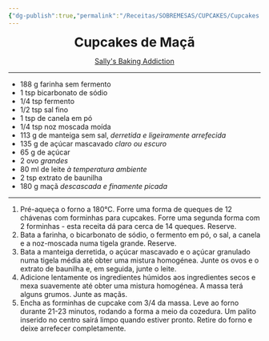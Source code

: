 ```yaml
---
{"dg-publish":true,"permalink":"/Receitas/SOBREMESAS/CUPCAKES/Cupcakes de Maçã/"}
---
```



<div style="text-align: center;"> <span style="font-size: 26px;"><b>Cupcakes de Maçã</b></span> </div>

<span class="center"> <center>  [Sally's Baking Addiction](https://sallysbakingaddiction.com/apple-spice-cupcakes-with-salted-caramel-frosting/print/77133/) </center></span>

---
- 188 g farinha sem fermento
- 1 tsp bicarbonato de sódio
- 1/4 tsp fermento
- 1/2 tsp sal fino
- 1 tsp de canela em pó
- 1/4 tsp noz moscada moída
- 113 g de manteiga sem sal, *derretida e ligeiramente arrefecida*
- 135 g de açúcar mascavado *claro ou escuro*
- 65 g de açúcar
- 2 ovo *grandes*
- 80 ml de leite *à temperatura ambiente*
- 2 tsp  extrato de baunilha
- 180 g maçã *descascada e finamente picada* 
---
1. Pré-aqueça o forno a 180°C. Forre uma forma de queques de 12 chávenas com forminhas para cupcakes. Forre uma segunda forma com 2 forminhas - esta receita dá para cerca de 14 queques. Reserve.
2. Bata a farinha, o bicarbonato de sódio, o fermento em pó, o sal, a canela e a noz-moscada numa tigela grande. Reserve.
3. Bata a manteiga derretida, o açúcar mascavado e o açúcar granulado numa tigela média até obter uma mistura homogénea. Junte os ovos e o extrato de baunilha e, em seguida, junte o leite. 
4. Adicione lentamente os ingredientes húmidos aos ingredientes secos e mexa suavemente até obter uma mistura homogénea. A massa terá alguns grumos. Junte as maçãs.
5. Encha as forminhas de cupcake com 3/4 da massa. Leve ao forno durante 21-23 minutos, rodando a forma a meio da cozedura. Um palito inserido no centro sairá limpo quando estiver pronto. Retire do forno e deixe arrefecer completamente.
